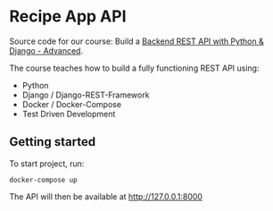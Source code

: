 # Recipe App API

Source code for our course: Build a [Backend REST API with Python & Django - Advanced](https://londonappdeveloper.com/product/build-a-backend-rest-api-with-python-django-advanced/).

The course teaches how to build a fully functioning REST API using:

 - Python
 - Django / Django-REST-Framework
 - Docker / Docker-Compose
 - Test Driven Development

## Getting started

To start project, run:

```
docker-compose up
```

The API will then be available at http://127.0.0.1:8000
